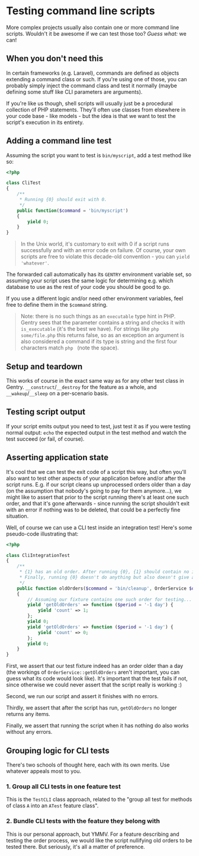 # Testing command line scripts
More complex projects usually also contain one or more command line scripts.
Wouldn't it be awesome if we can test those too? _Guess what:_ we can!

## When you don't need this
In certain frameworks (e.g. Laravel), commands are defined as objects extending
a command class or such. If you're using one of those, you can probably simply
inject the command class and test it normally (maybe defining some stuff like
CLI parameters are arguments).

If you're like us though, shell scripts will usually just be a procedural
collection of PHP statements. They'll often use classes from elsewhere in your
code base - like models - but the idea is that we want to test the script's
execution in its entirety.

## Adding a command line test
Assuming the script you want to test is `bin/myscript`, add a test method like
so:

```php
<?php

class CliTest
{
    /**
     * Running {0} should exit with 0.
     */
    public function($command = 'bin/myscript')
    {
        yield 0;
    }
}
```

> In the Unix world, it's customary to exit with 0 if a script runs
> successfully and with an error code on failure. Of course, your own scripts
> are free to violate this decade-old convention - you can `yield 'whatever'`.

The forwarded call automatically has its `GENTRY` environment variable set, so
assuming your script uses the same logic for determining e.g. which database to
use as the rest of your code you should be good to go.

If you use a different logic and/or need other environment variables, feel free
to define them in the `$command` string.

> Note: there is no such things as an `executable` type hint in PHP. Gentry sees
> that the parameter contains a string and checks it with `is_executable` (it's
> the best we have). For strings like `php some/file.php` this returns false, so
> as an exception an argument is also considered a command if its type is string
> and the first four characters match `php ` (note the space).

## Setup and teardown
This works of course in the exact same way as for any other test class in
Gentry. `__construct`/`__destroy` for the feature as a whole, and
`__wakeup`/`__sleep` on a per-scenario basis.

## Testing script output
If your script emits output you need to test, just test it as if you were
testing normal output: `echo` the expected output in the test method and watch
the test succeed (or fail, of course).

## Asserting application state
It's cool that we can test the exit code of a script this way, but often you'll
also want to test other aspects of your application before and/or after the
script runs. E.g. if our script cleans up unprocessed orders older than a day
(on the assumption that nobody's going to pay for them anymore...), we might
like to assert that prior to the script running there's at least one such order,
and that it's gone afterwards - since running the script shouldn't exit with an
error if nothing was to be deleted, that could be a perfectly fine situation.

Well, of course we can use a CLI test inside an integration test! Here's some
pseudo-code illustrating that:

```php
<?php

class CliIntegrationTest
{
    /**
     * {1} has an old order. After running {0}, {1} should contain no items.
     * Finally, running {0} doesn't do anything but also doesn't give an error.
     */
    public function oldOrders($command = 'bin/cleanup', OrderService $orders)
    {
        // Assuming our fixture contains one such order for testing...
        yield 'getOldOrders' => function ($period = '-1 day') {
            yield 'count' => 1;
        };
        yield 0;
        yield 'getOldOrders' => function ($period = '-1 day') {
            yield 'count' => 0;
        };
        yield 0;
    }
}
```

First, we assert that our test fixture indeed has an order older than a day (the
workings of `OrderService::getOldOrders` aren't important, you can guess what
its code would look like). It's important that the test fails if not, since
otherwise we could never assert that the script really is working :)

Second, we run our script and assert it finishes with no errors.

Thirdly, we assert that after the script has run, `getOldOrders` no longer
returns any items.

Finally, we assert that running the script when it has nothing do also works
without any errors.

## Grouping logic for CLI tests
There's two schools of thought here, each with its own merits. Use whatever
appeals most to you.

### 1. Group all CLI tests in one feature test
This is the `TestCLI` class approach, related to the "group all test for methods
of class `A` into an `ATest` feature class".

### 2. Bundle CLI tests with the feature they belong with
This is our personal approach, but YMMV. For a feature describing and testing
the order process, we would like the script nullifying old orders to be tested
there. But seriously, it's all a matter of preference.

